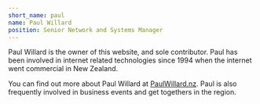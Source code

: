 ```yaml
---
short_name: paul
name: Paul Willard
position: Senior Network and Systems Manager
---
```

Paul Willard is the owner of this website, and sole contributor. Paul has been involved in internet related technologies since 1994 when the internet went commercial in New Zealand.

You can find out more about Paul Willard at <a target="_blank" href="https://www.paulwillard.nz">PaulWillard.nz</a>. Paul is also frequently involved in business events and get togethers in the region.
